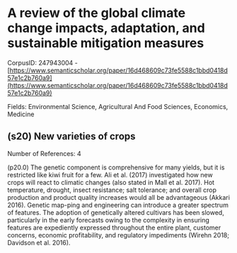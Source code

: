 # A review of the global climate change impacts, adaptation, and sustainable mitigation measures

CorpusID: 247943004 - [https://www.semanticscholar.org/paper/16d468609c73fe5588c1bbd0418d57e1c2b760a9](https://www.semanticscholar.org/paper/16d468609c73fe5588c1bbd0418d57e1c2b760a9)

Fields: Environmental Science, Agricultural And Food Sciences, Economics, Medicine

## (s20) New varieties of crops
Number of References: 4

(p20.0) The genetic component is comprehensive for many yields, but it is restricted like kiwi fruit for a few. Ali et al. (2017) investigated how new crops will react to climatic changes (also stated in Mall et al. 2017). Hot temperature, drought, insect resistance; salt tolerance; and overall crop production and product quality increases would all be advantageous (Akkari 2016). Genetic map-ping and engineering can introduce a greater spectrum of features. The adoption of genetically altered cultivars has been slowed, particularly in the early forecasts owing to the complexity in ensuring features are expediently expressed throughout the entire plant, customer concerns, economic profitability, and regulatory impediments (Wirehn 2018; Davidson et al. 2016).
